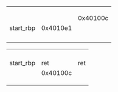 
|           |          |          |
| --------- | -------- | -------- |
|           |          |          |
|           |          |          |
|           |          |          |
|           |          | 0x40100c |
| start_rbp | 0x4010e1 |          |
|           |          |          |
|           |          |          |
|           |          |          |
|           |          |          |

|           |          |     |
| --------- | -------- | --- |
|           |          |     |
|           |          |     |
|           |          |     |
|           |          |     |
| start_rbp | ret      | ret |
|           | 0x40100c |     |
|           |          |     |
|           |          |     |
|           |          |     |
